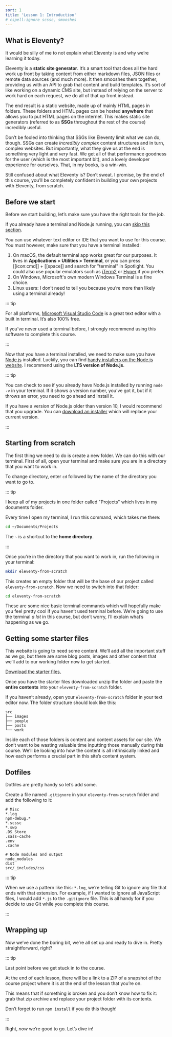```yaml
---
sort: 1
title: 'Lesson 1: Introduction'
# cspell:ignore scssc, smooshes
---
```


## What is Eleventy?

It would be silly of me to not explain what Eleventy is and why we’re learning it today.

Eleventy is a **static site generator**. It’s a smart tool that does all the hard work up front by taking content from either markdown files, JSON files or remote data sources (and much more). It then smooshes them together, providing us with an API to grab that content and build templates. It’s sort of like working on a dynamic CMS site, but instead of relying on the server to work hard on each request, we do all of that up front instead.

The end result is a static website, made up of mainly HTML pages in folders. These folders and HTML pages can be hosted **anywhere** that allows you to put HTML pages on the internet. This makes static site generators (referred to as **SSGs** throughout the rest of the course) incredibly useful.

Don’t be fooled into thinking that SSGs like Eleventy limit what we can do, though. SSGs can create _incredibly complex_ content structures and in turn, complex websites. But importantly, what they give us at the end is something very light and _very_ fast. We get all of that performance goodness for the user (which is the most important bit), and a lovely developer experience for ourselves. That, in my books, is a win-win.

Still confused about what Eleventy is? Don’t sweat. I promise, by the end of this course, you’ll be completely confident in building your own projects with Eleventy, from scratch.

## Before we start

Before we start building, let’s make sure you have the right tools for the job.

If you already have a terminal and Node.js running, you can [skip this section](#starting-from-scratch).

You can use whatever text editor or IDE that you want to use for this course. You must however, make sure that you have a terminal installed:

1. On macOS, the default terminal app works great for our purposes. It lives in **Applications > Utilities > Terminal**, or you can press [[icon:cmd]] + [[space]] and search for "terminal" in Spotlight. You could also use popular emulators such as [iTerm2](https://www.iterm2.com/) or [Hyper](https://hyper.is/) if you prefer.
2. On Windows, Microsoft's own modern Windows Terminal is a fine choice.
3. Linux users: I don’t need to tell you because you’re more than likely using a terminal already!

::: tip

For all platforms, [Microsoft Visual Studio Code](https://code.visualstudio.com/) is a great text editor with a built in terminal. It’s also 100% free.

If you’ve never used a terminal before, I strongly recommend using this software to complete this course.

:::

Now that you have a terminal installed, we need to make sure you have [Node.js](https://nodejs.org/en/download/) installed. Luckily, you can find [handy installers on the Node.js website](https://nodejs.org/en/download/). I recommend using the **LTS version of Node.js**.

::: tip

You can check to see if you already have Node.js installed by running `node -v` in your terminal. If it shows a version number, you’ve got it, but if it throws an error, you need to go ahead and install it.

If you have a version of Node.js older than version 10, I would recommend that you upgrade. You can [download an installer](https://nodejs.org/en/download/) which will replace your current version.

:::

## Starting from scratch

The first thing we need to do is create a new folder. We can do this with our terminal. First of all, open your terminal and make sure you are in a directory that you want to work in.

To change directory, enter `cd` followed by the name of the directory you want to go to.

::: tip

I keep all of my projects in one folder called "Projects" which lives in my documents folder.

Every time I open my terminal, I run this command, which takes me there:

```sh
cd ~/Documents/Projects
```

The `~` is a shortcut to the **home directory**.

:::

Once you’re in the directory that you want to work in, run the following in your terminal:

```sh
mkdir eleventy-from-scratch
```

This creates an empty folder that will be the base of our project called `eleventy-from-scratch`. Now we need to switch into that folder:

```sh
cd eleventy-from-scratch
```

These are some nice basic terminal commands which will hopefully make you feel pretty cool if you haven’t used terminal before. We’re going to use the terminal _a lot_ in this course, but don’t worry, I’ll explain what’s happening as we go.

## Getting some starter files

This website is going to need some content. We’ll add all the important stuff as we go, but there are some blog posts, images and other content that we’ll add to our working folder now to get started.

<a href="https://piccalilli.s3.eu-west-2.amazonaws.com/eleventy-from-scratch/eleventy-from-scratch-starter-files.zip" class="button">Download the starter files.</a>

Once you have the starter files downloaded unzip the folder and paste the **entire contents** into your `eleventy-from-scratch` folder.

If you haven’t already, open your `eleventy-from-scratch` folder in your text editor now. The folder structure should look like this:

```
src
├── images
├── people
├── posts
└── work
```

Inside each of those folders is content and content assets for our site. We don’t want to be wasting valuable time inputting those manually during this course. We’ll be looking into how the content is all intrinsically linked and how each performs a crucial part in this site’s content system.

## Dotfiles

Dotfiles are pretty handy so let’s add some.

Create a file named `.gitignore` in your `eleventy-from-scratch` folder and add the following to it:

```
# Misc
*.log
npm-debug.*
*.scssc
*.swp
.DS_Store
.sass-cache
.env
.cache

# Node modules and output
node_modules
dist
src/_includes/css
```

::: tip

When we use a pattern like this: `*.log`, we’re telling Git to ignore any file that ends with that extension. For example, if I wanted to ignore all JavaScript files, I would add `*.js` to the `.gitignore` file. This is all handy for if you decide to use Git while you complete this course.

:::

## Wrapping up

Now we’ve done the boring bit, we’re all set up and ready to dive in. Pretty straightforward, right?

::: tip

Last point before we get stuck in to the course.

At the end of each lesson, there will be a link to a ZIP of a snapshot of the course project where it is at the end of the lesson that you’re on.

This means that if something is broken and you don’t know how to fix it: grab that zip archive and replace your project folder with its contents.

Don’t forget to run `npm install` if you do this though!

:::

Right, _now_ we’re good to go. Let’s dive in!
